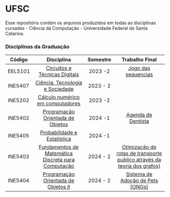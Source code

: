 # UFSC

Esse repositório contém os arquivos produzidos em todas as disciplinas cursadas - Ciência da Computação - Universidade Federal de Santa Catarina.

### Disciplinas da Graduação


| Código  | Disciplina                | Semestre | Trabalho Final |
| ------  | :-----------------------: | :--------: | :-------------: |
| EEL5101 | [Circuitos e Técnicas Digitais](https://github.com/pamelamontteiro/UFSC/tree/main/EEL5105) | 2023 -2 | [Jogo das sequencias](https://github.com/pamelamontteiro/UFSC/tree/main/EEL5105/Jogo%20das%20sequencias)|
| INE5407 | [Ciência, Tecnologia e Sociedade](https://github.com/pamelamontteiro/UFSC/tree/main/INE5407) | 2023 - 2|
| INE5202 | [Cálculo numérico em computadores](https://github.com/pamelamontteiro/UFSC/tree/main/INE5202) | 2023 -2 |
| INE5402 | [Programação Orientada de Objetos](https://github.com/pamelamontteiro/UFSC/tree/main/INE5402) |  2024 -1 | [Agenda de Dentista](https://github.com/pamelamontteiro/Agenda_dentista)
| INE5405 | [Probabilidade e Estatística](https://github.com/pamelamontteiro/UFSC/tree/main/INE5405) | 2024 -1 |
| INE5403 | [	Fundamentos de Matemática Discreta para Computação](https://github.com/pamelamontteiro/UFSC/tree/main/INE5605) | 2024 - 2 | [Otimização de rotas de transporte publico através da teoria dos grafos)]()
| INE5404 | [Programação Orientada de Objetos II](https://github.com/pamelamontteiro/UFSC/tree/main/INE5605) | 2024 - 2 | [Sistema de Adoção de Pets (ONGs)](https://github.com/pamelamontteiro/sistema-adocao-DSO1)

